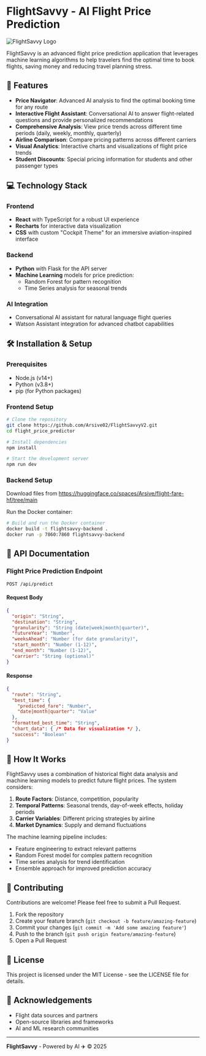 # FlightSavvy - AI Flight Price Prediction

![FlightSavvy Logo](https://i.ibb.co/nqyz2sb1/budget-small.png)

FlightSavvy is an advanced flight price prediction application that leverages machine learning algorithms to help travelers find the optimal time to book flights, saving money and reducing travel planning stress.

## 🚀 Features

- **Price Navigator**: Advanced AI analysis to find the optimal booking time for any route
- **Interactive Flight Assistant**: Conversational AI to answer flight-related questions and provide personalized recommendations
- **Comprehensive Analysis**: View price trends across different time periods (daily, weekly, monthly, quarterly)
- **Airline Comparison**: Compare pricing patterns across different carriers
- **Visual Analytics**: Interactive charts and visualizations of flight price trends
- **Student Discounts**: Special pricing information for students and other passenger types

## 💻 Technology Stack

### Frontend
- **React** with TypeScript for a robust UI experience
- **Recharts** for interactive data visualization
- **CSS** with custom "Cockpit Theme" for an immersive aviation-inspired interface

### Backend
- **Python** with Flask for the API server
- **Machine Learning** models for price prediction:
  - Random Forest for pattern recognition
  - Time Series analysis for seasonal trends

### AI Integration
- Conversational AI assistant for natural language flight queries
- Watson Assistant integration for advanced chatbot capabilities

## 🛠️ Installation & Setup

### Prerequisites
- Node.js (v14+)
- Python (v3.8+)
- pip (for Python packages)

### Frontend Setup
```bash
# Clone the repository
git clone https://github.com/Arsive02/FlightSavvyV2.git
cd flight_price_predictor

# Install dependencies
npm install

# Start the development server
npm run dev
```

### Backend Setup
Download files from https://huggingface.co/spaces/Arsive/flight-fare-hf/tree/main

Run the Docker container:
```bash
# Build and run the Docker container
docker build -t flightsavvy-backend .
docker run -p 7860:7860 flightsavvy-backend
```

## 📝 API Documentation

### Flight Price Prediction Endpoint

```
POST /api/predict
```

#### Request Body
```json
{
  "origin": "String",
  "destination": "String",
  "granularity": "String (date|week|month|quarter)",
  "futureYear": "Number",
  "weeksAhead": "Number (for date granularity)",
  "start_month": "Number (1-12)",
  "end_month": "Number (1-12)",
  "carrier": "String (optional)"
}
```

#### Response
```json
{
  "route": "String",
  "best_time": {
    "predicted_fare": "Number",
    "date|month|quarter": "Value"
  },
  "formatted_best_time": "String",
  "chart_data": { /* Data for visualization */ },
  "success": "Boolean"
}
```

## 🧠 How It Works

FlightSavvy uses a combination of historical flight data analysis and machine learning models to predict future flight prices. The system considers:

1. **Route Factors**: Distance, competition, popularity
2. **Temporal Patterns**: Seasonal trends, day-of-week effects, holiday periods
3. **Carrier Variables**: Different pricing strategies by airline
4. **Market Dynamics**: Supply and demand fluctuations

The machine learning pipeline includes:
- Feature engineering to extract relevant patterns
- Random Forest model for complex pattern recognition
- Time series analysis for trend identification
- Ensemble approach for improved prediction accuracy

## 🤝 Contributing

Contributions are welcome! Please feel free to submit a Pull Request.

1. Fork the repository
2. Create your feature branch (`git checkout -b feature/amazing-feature`)
3. Commit your changes (`git commit -m 'Add some amazing feature'`)
4. Push to the branch (`git push origin feature/amazing-feature`)
5. Open a Pull Request

## 📄 License

This project is licensed under the MIT License - see the LICENSE file for details.

## 🙏 Acknowledgements

- Flight data sources and partners
- Open-source libraries and frameworks
- AI and ML research communities

---

**FlightSavvy** - Powered by AI ✈️ © 2025